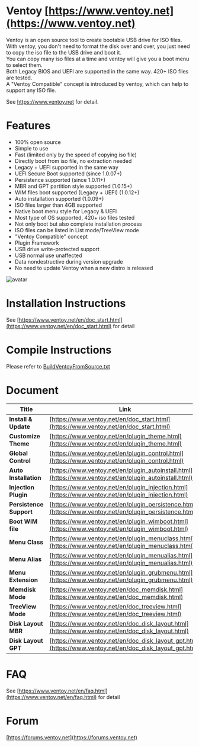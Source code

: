 # Ventoy  [https://www.ventoy.net](https://www.ventoy.net)
Ventoy is an open source tool to create bootable USB drive for ISO files.   
With ventoy, you don't need to format the disk over and over, you just need to copy the iso file to the USB drive and boot it.   
You can copy many iso files at a time and ventoy will give you a boot menu to select them.  
Both Legacy BIOS and UEFI are supported in the same way. 420+ ISO files are tested.  
A "Ventoy Compatible" concept is introduced by ventoy, which can help to support any ISO file.  

See https://www.ventoy.net for detail.

# Features
* 100% open source
* Simple to use
* Fast (limited only by the speed of copying iso file)
* Directly boot from iso file, no extraction needed
* Legacy + UEFI supported in the same way
* UEFI Secure Boot supported (since 1.0.07+)
* Persistence supported (since 1.0.11+)
* MBR and GPT partition style supported (1.0.15+)
* WIM files boot supported (Legacy + UEFI) (1.0.12+)
* Auto installation supported (1.0.09+)
* ISO files larger than 4GB supported
* Native boot menu style for Legacy & UEFI
* Most type of OS supported, 420+ iso files tested
* Not only boot but also complete installation process
* ISO files can be listed in List mode/TreeView mode
* "Ventoy Compatible" concept
* Plugin Framework
* USB drive write-protected support
* USB normal use unaffected
* Data nondestructive during version upgrade
* No need to update Ventoy when a new distro is released

![avatar](https://www.ventoy.net/static/img/screen/screen_uefi.png)


# Installation Instructions
See [https://www.ventoy.net/en/doc_start.html](https://www.ventoy.net/en/doc_start.html) for detail

# Compile Instructions
Please refer to [BuildVentoyFromSource.txt](https://github.com/ventoy/Ventoy/blob/master/DOC/BuildVentoyFromSource.txt)

# Document
Title | Link
-|-
**Install & Update** | [https://www.ventoy.net/en/doc_start.html](https://www.ventoy.net/en/doc_start.html)
**Customize Theme** | [https://www.ventoy.net/en/plugin_theme.html](https://www.ventoy.net/en/plugin_theme.html)  
**Global Control** | [https://www.ventoy.net/en/plugin_control.html](https://www.ventoy.net/en/plugin_control.html)  
**Auto Installation** | [https://www.ventoy.net/en/plugin_autoinstall.html](https://www.ventoy.net/en/plugin_autoinstall.html)  
**Injection Plugin** | [https://www.ventoy.net/en/plugin_injection.html](https://www.ventoy.net/en/plugin_injection.html)  
**Persistence Support** | [https://www.ventoy.net/en/plugin_persistence.html](https://www.ventoy.net/en/plugin_persistence.html)  
**Boot WIM file** | [https://www.ventoy.net/en/plugin_wimboot.html](https://www.ventoy.net/en/plugin_wimboot.html)  
**Menu Class** | [https://www.ventoy.net/en/plugin_menuclass.html](https://www.ventoy.net/en/plugin_menuclass.html)  
**Menu Alias** | [https://www.ventoy.net/en/plugin_menualias.html](https://www.ventoy.net/en/plugin_menualias.html)  
**Menu Extension** | [https://www.ventoy.net/en/plugin_grubmenu.html](https://www.ventoy.net/en/plugin_grubmenu.html)  
**Memdisk Mode** | [https://www.ventoy.net/en/doc_memdisk.html](https://www.ventoy.net/en/doc_memdisk.html)  
**TreeView Mode** | [https://www.ventoy.net/en/doc_treeview.html](https://www.ventoy.net/en/doc_treeview.html)  
**Disk Layout MBR** | [https://www.ventoy.net/en/doc_disk_layout.html](https://www.ventoy.net/en/doc_disk_layout.html)  
**Disk Layout GPT** | [https://www.ventoy.net/en/doc_disk_layout_gpt.html](https://www.ventoy.net/en/doc_disk_layout_gpt.html)  


# FAQ
See [https://www.ventoy.net/en/faq.html](https://www.ventoy.net/en/faq.html) for detail


# Forum
[https://forums.ventoy.net](https://forums.ventoy.net)


